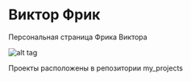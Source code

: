 # Виктор Фрик
Персональная страница Фрика Виктора 

![alt tag](https://sun9-48.userapi.com/impg/cknatw6FqWzFxYJQC2vcXVtndiiQkZIc3rjxRw/pAkNwsnpnmU.jpg?size=720x1080&quality=95&sign=65b783114f75342d32ac39f9573a968e&type=album)

Проекты расположены в репозитории my_projects
